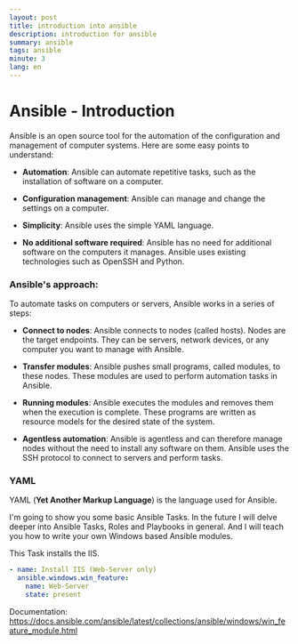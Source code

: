 ```yaml
---
layout: post
title: introduction into ansible
description: introduction for ansible
summary: ansible
tags: ansible
minute: 3
lang: en
---
```


# Ansible - Introduction

Ansible is an open source tool for the automation of the configuration and management of computer systems. Here are some easy points to understand:

- **Automation**: Ansible can automate repetitive tasks, such as the installation of software on a computer.

- **Configuration management**: Ansible can manage and change the settings on a computer.

- **Simplicity**: Ansible uses the simple YAML language.

- **No additional software required**: Ansible has no need for additional software on the computers it manages. 
Ansible uses existing technologies such as OpenSSH and Python.

### Ansible's approach:

To automate tasks on computers or servers, Ansible works in a series of steps:

- **Connect to nodes**: Ansible connects to nodes (called hosts). Nodes are the target endpoints. They can be servers, network devices, or any computer you want to manage with Ansible.

- **Transfer modules**: Ansible pushes small programs, called modules, to these nodes. These modules are used to perform automation tasks in Ansible.

- **Running modules**: Ansible executes the modules and removes them when the execution is complete. These programs are written as resource models for the desired state of the system.

- **Agentless automation**: Ansible is agentless and can therefore manage nodes without the need to install any software on them. Ansible uses the SSH protocol to connect to servers and perform tasks.


### YAML

YAML (**Yet Another Markup Language**) is the language used for Ansible. 

I'm going to show you some basic Ansible Tasks. 
In the future I will delve deeper into Ansible Tasks, Roles and Playbooks in general. 
And I will teach you how to write your own Windows based Ansible modules.


This Task installs the IIS. 

```yaml
- name: Install IIS (Web-Server only)
  ansible.windows.win_feature:
    name: Web-Server
    state: present
```

Documentation: https://docs.ansible.com/ansible/latest/collections/ansible/windows/win_feature_module.html